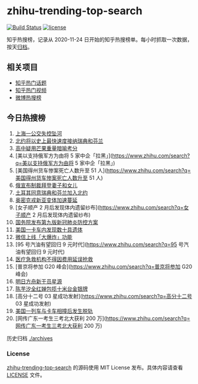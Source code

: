 # zhihu-trending-top-search

[![Build Status](https://github.com/justjavac/zhihu-trending-top-search/workflows/ci/badge.svg?branch=main)](https://github.com/justjavac/zhihu-trending-top-search/actions)
[![license](https://img.shields.io/github/license/justjavac/zhihu-trending-top-search)](https://github.com/justjavac/zhihu-trending-top-search/blob/main/LICENSE)

知乎热搜榜，记录从 2020-11-24 日开始的知乎热搜榜单。每小时抓取一次数据，按天[归档](./archives)。

## 相关项目

- [知乎热门话题](https://github.com/justjavac/zhihu-trending-hot-questions)
- [知乎热门视频](https://github.com/justjavac/zhihu-trending-hot-video)
- [微博热搜榜](https://github.com/justjavac/weibo-trending-hot-search)

## 今日热搜榜

<!-- BEGIN -->
<!-- 最后更新时间 Wed Jun 29 2022 11:17:09 GMT+0800 (China Standard Time) -->

1. [上海一公交失控坠河](https://www.zhihu.com/search?q=上海一公交失控坠河)
1. [北约将以史上最快速度接纳瑞典和芬兰](https://www.zhihu.com/search?q=北约将以史上最快速度接纳瑞典和芬兰)
1. [高中疑用芒果重量暗喻考分](https://www.zhihu.com/search?q=高中疑用芒果重量暗喻考分)
1. [美以支持俄军方为由将 5 家中企「拉黑」](https://www.zhihu.com/search?q=美以支持俄军方为由将 5 家中企「拉黑」)
1. [美国得州货车惨案死亡人数升至 51 人](https://www.zhihu.com/search?q=美国得州货车惨案死亡人数升至 51 人)
1. [俄宣布制裁拜登妻子和女儿](https://www.zhihu.com/search?q=俄宣布制裁拜登妻子和女儿)
1. [土耳其同意瑞典和芬兰加入北约](https://www.zhihu.com/search?q=土耳其同意瑞典和芬兰加入北约)
1. [奥密克戎新亚变体加速蔓延](https://www.zhihu.com/search?q=奥密克戎新亚变体加速蔓延)
1. [女子顺产 2 月后发现体内遗留纱布](https://www.zhihu.com/search?q=女子顺产 2 月后发现体内遗留纱布)
1. [国务院发布第九版新冠肺炎防控方案](https://www.zhihu.com/search?q=国务院发布第九版新冠肺炎防控方案)
1. [美国一卡车内发现数十具遗体](https://www.zhihu.com/search?q=美国一卡车内发现数十具遗体)
1. [微信上线「大爆炸」功能](https://www.zhihu.com/search?q=微信上线「大爆炸」功能)
1. [95 号汽油有望回归 9 元时代](https://www.zhihu.com/search?q=95 号汽油有望回归 9 元时代)
1. [医疗急救机构不得因费用延误抢救](https://www.zhihu.com/search?q=医疗急救机构不得因费用延误抢救)
1. [普京将参加 G20 峰会](https://www.zhihu.com/search?q=普京将参加 G20 峰会)
1. [明日方舟新干员星源](https://www.zhihu.com/search?q=明日方舟新干员星源)
1. [陈芋汐全红婵包揽十米台金银牌](https://www.zhihu.com/search?q=陈芋汐全红婵包揽十米台金银牌)
1. [高分十二号 03 星成功发射](https://www.zhihu.com/search?q=高分十二号 03 星成功发射)
1. [美国一列车与卡车相撞后发生脱轨](https://www.zhihu.com/search?q=美国一列车与卡车相撞后发生脱轨)
1. [网传广东一考生三考北大获利 200 万](https://www.zhihu.com/search?q=网传广东一考生三考北大获利 200 万)

<!-- END -->

历史归档 [./archives](./archives)

### License

[zhihu-trending-top-search](https://github.com/justjavac/zhihu-trending-top-search)
的源码使用 MIT License 发布。具体内容请查看 [LICENSE](./LICENSE) 文件。
